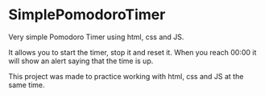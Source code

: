 # SimplePomodoroTimer
Very simple Pomodoro Timer using html, css and JS.

It allows you to start the timer, stop it and reset it.
When you reach 00:00 it will show an alert saying that the time is up.

This project was made to practice working with html, css and JS at the same time.
